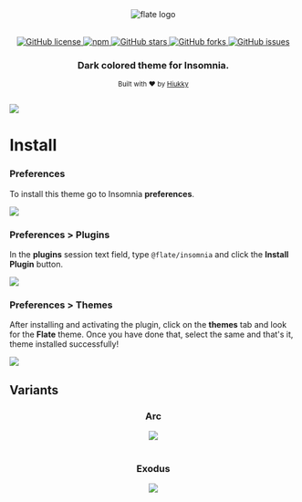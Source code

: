 <div align="center">
  <img alt="flate logo" src="https://github.com/hiukky/flate/raw/develop/assets/brand.png"/>
</div>

<br/>

<p align="center">
  <a href="httdivs://github.com/hiukky/flate/blob/develop/LICENSE">
    <img alt="GitHub license" src="https://img.shields.io/github/license/hiukky/flate?color=%236BF178&style=flat-square" />
  </a>
  <a href="https://www.npmjs.com/package/@flate/insomnia">
    <img alt="npm" src="https://img.shields.io/npm/dt/@flate/insomnia?color=%2300CECB&style=flat-square" />
  </a>
  <a href="https://github.com/hiukky/flate/stargazers">
    <img alt="GitHub stars" src="https://img.shields.io/github/stars/hiukky/flate?color=%23a29bfe&style=flat-square" />
  </a>
  <a href="https://github.com/hiukky/flate/network">
    <img alt="GitHub forks" src="https://img.shields.io/github/forks/hiukky/flate?color=%23ff595e&style=flat-square" />
  </a>
  <a href="https://github.com/hiukky/flate/issues">
    <img alt="GitHub issues" src="https://img.shields.io/github/issues/hiukky/flate?color=%23eab464&style=flat-square" />
  </a>
</p>

<h3 align="center">Dark colored theme for Insomnia.</h3>

<p align="center">
  <sub>Built with ❤︎ by <a href="https://hiukky.com">Hiukky</a>
  <br/><br/>
</p>

<img src="https://github.com/hiukky/flate/blob/develop/packages/insomnia/assets/insomnia.png?raw=true" />

# Install

### Preferences

To install this theme go to Insomnia **preferences**.

<img src="https://github.com/hiukky/flate/blob/develop/packages/insomnia/assets/preferences.png?raw=true" />

### Preferences > Plugins

In the **plugins** session text field, type `@flate/insomnia` and click the **Install Plugin** button.

<img src="https://github.com/hiukky/flate/blob/develop/packages/insomnia/assets/plugins.png?raw=true" />

### Preferences > Themes

After installing and activating the plugin, click on the **themes** tab and look for the **Flate** theme. Once you have done that, select the same and that's it, theme installed successfully!

<img src="https://github.com/hiukky/flate/blob/develop/packages/insomnia/assets/themes.png?raw=true" />

<h2> Variants </h2>

<div align="center">
    <h3>Arc</h3>
    <img src="https://github.com/hiukky/flate/blob/develop/packages/insomnia/assets/variant-arc.png?raw=true" />
    <br/><br/>
    <h3>Exodus</h3>
    <img src="https://github.com/hiukky/flate/blob/develop/packages/insomnia/assets/variant-exodus.png?raw=true" />
</div>
